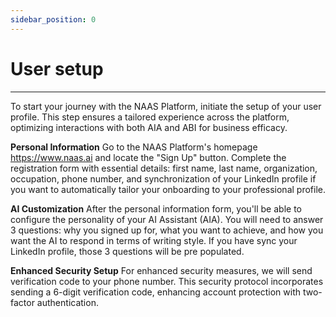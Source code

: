 ```yaml
---
sidebar_position: 0
---
```


# User setup
---

To start your journey with the NAAS Platform, initiate the setup of your user profile. This step ensures a tailored experience across the platform, optimizing interactions with both AIA and ABI for business efficacy.

**Personal Information**
Go to the NAAS Platform's homepage https://www.naas.ai and locate the "Sign Up" button. Complete the registration form with essential details: first name, last name, organization, occupation, phone number, and synchronization of your LinkedIn profile if you want to automatically tailor your onboarding to your professional profile.

**AI Customization**
After the personal information form, you'll be able to configure the personality of your AI Assistant (AIA). You will need to answer 3 questions: why you signed up for, what you want to achieve, and how you want the AI to respond in terms of writing style. If you have sync your LinkedIn profile, those 3 questions will be pre populated.

**Enhanced Security Setup**
For enhanced security measures, we will send verification code to your phone number. This security protocol incorporates sending a 6-digit verification code, enhancing account protection with two-factor authentication.


